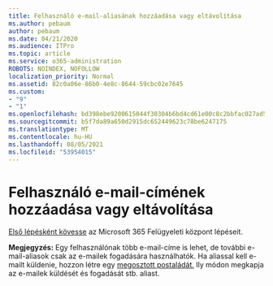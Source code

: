 ```yaml
---
title: Felhasználó e-mail-aliasának hozzáadása vagy eltávolítása
ms.author: pebaum
author: pebaum
ms.date: 04/21/2020
ms.audience: ITPro
ms.topic: article
ms.service: o365-administration
ROBOTS: NOINDEX, NOFOLLOW
localization_priority: Normal
ms.assetid: 82c0a06e-86b0-4e8c-8644-59cbc02e7645
ms.custom:
- "9"
- "1"
ms.openlocfilehash: bd398ebe9200615044f30304b6bd4cd61e00c8c2bbfac027ad50c9f5489b1734
ms.sourcegitcommit: b5f7da89a650d2915dc652449623c78be6247175
ms.translationtype: MT
ms.contentlocale: hu-HU
ms.lasthandoff: 08/05/2021
ms.locfileid: "53954015"
---
```

# <a name="add-or-remove-an-email-address-for-a-user"></a>Felhasználó e-mail-címének hozzáadása vagy eltávolítása

[Első lépésként kövesse](https://portal.office.com/AdminPortal/Home#/AssistedGuide/addemailoptions) az Microsoft 365 Felügyeleti központ lépéseit.

 **Megjegyzés:** Egy felhasználónak több e-mail-címe is lehet, de további e-mail-aliasok csak az e-mailek fogadására használhatók.  Ha aliassal kell e-mailt küldenie, hozzon létre egy [megosztott postaládát.](https://docs.microsoft.com/microsoft-365/admin/email/create-a-shared-mailbox) Ily módon megkapja az e-mailek küldését és fogadását stb. aliast.
  